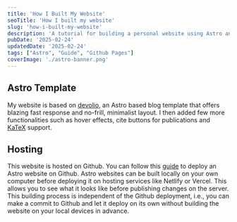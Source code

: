 ```yaml
---
title: 'How I Built My Website'
seoTitle: 'How I built my website'
slug: 'how-i-built-my-website'
description: 'A tutorial for building a personal website using Astro and Github pages'
pubDate: '2025-02-24'
updatedDate: '2025-02-24'
tags: ["Astro", "Guide", "Github Pages"]
coverImage: './astro-banner.png'
---
```


## Astro Template

My website is based on [devolio][1], an Astro based blog template that offers blazing fast response and no-frill, minimalist layout. I then added few more functionalities such as hover effects, cite buttons for publications and [KaTeX][3] support.

## Hosting

This website is hosted on Github. You can follow this [guide][2] to deploy an Astro website on Github. Astro websites can be built locally on your own computer before deploying it on hosting services like Netlify or Vercel. This allows you to see what it looks like before publishing changes on the server. This building process is independent of the Github deployment, i.e., you can make a commit to Github and let it deploy on its own without building the website on your local devices in advance.

[1]: https://github.com/devaradise/devolio
[2]: https://docs.astro.build/en/guides/deploy/github/
[3]: https://katex.org
